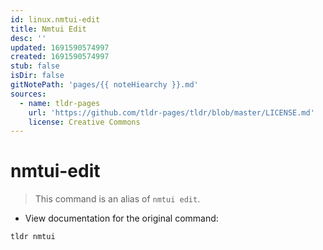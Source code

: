 ```yaml
---
id: linux.nmtui-edit
title: Nmtui Edit
desc: ''
updated: 1691590574997
created: 1691590574997
stub: false
isDir: false
gitNotePath: 'pages/{{ noteHiearchy }}.md'
sources:
  - name: tldr-pages
    url: 'https://github.com/tldr-pages/tldr/blob/master/LICENSE.md'
    license: Creative Commons
---
```

# nmtui-edit

> This command is an alias of `nmtui edit`.

- View documentation for the original command:

`tldr nmtui`

